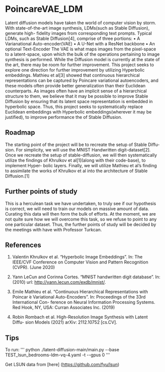 # **PoincareVAE_LDM**

Latent diffusion models have taken the world of computer vision by storm. With
state-of-the-art image synthesis, LDMs(such as Stable Diffusion), generate high-
fidelity images from corresponding text prompts. Typical LDMs, such as Stable
Diffusion[4], comprise of three portions:
• A Varianational Auto-encoder(VAE)
• A U-Net with a ResNet backbone
• An optional Text-Encoder
The VAE is what maps images from the pixel-space to a latent-space, upon
which the bulk of the operations pertaining to image synthesis is performed.
While the Diffusion model is currently at the state of the art, there may be room
for further improvement. This project seeks to explore one direction for further
improvement by utilizing Hyperbolic embeddings. Mathieu et al[3] showed that
continuous hierarchical representations can be captured by Poincare variational
autoencoders, and these models often provide better generalization than their
Euclidean counterparts. As images often have an implicit sense of a hierarchical
structure to them, we believe that it may be possible to improve Stable Diffusion
by ensuring that its latent space representation is embedded in hyperbolic space.
Thus, this project seeks to systematically replace Euclidean embeddings with
Hyperbolic embeddings(wherever it may be justified), to improve performance
the of Stable Diffusion.


## **Roadmap**

The starting point of the project will be to recreate the setup of Stable Diffu-
sion. For simplicity, we will use the MNIST Handwritten digit-dataset[2]. Once
we recreate the setup of stable-diffusion, we will then systematically utilize the
findings of Khrulkov et al[1](along with their code-base), to implement Hyper-
bolic layers. Finally, we will utilize Mathieu et al’s finding to assimilate the
works of Khrulkov et al into the architecture of Stable Diffusion.[1]


## **Further points of study**

This is a herculean task we have undertaken, to truly see if our hypothesis is
correct, we will need to train our models on massive amount of data. Curating
this data will then form the bulk of efforts. At the moment, we are not quite
sure how we will overcome this task, so we refuse to point to any one particular
dataset. Thus, the further points of study will be decided by the meetings with
have with Professor Turkcan.


## **References**

1. Valentin Khrulkov et al. “Hyperbolic Image Embeddings”. In: The IEEE/CVF
Conference on Computer Vision and Pattern Recognition (CVPR). (June 2020)

2. Yann LeCun and Corinna Cortes. “MNIST handwritten digit database”.
In: (2010) url: http://yann.lecun.com/exdb/mnist/.

3. Emile Mathieu et al. “Continuous Hierarchical Representations with Poincar ́e
Variational Auto-Encoders”. In: Proceedings of the 33rd International Con-
ference on Neural Information Processing Systems. Red Hook, NY, USA:
Curran Associates Inc. (2019)

4. Robin Rombach et al. High-Resolution Image Synthesis with Latent Diffu-
sion Models (2021) arXiv: 2112.10752 [cs.CV].


## Tips

To run: 
'''
python ./latent-diffusion-main/main.py --base TEST_lsun_bedrooms-ldm-vq-4.yaml -t --gpus 0
'''

Get LSUN data from [here] (https://github.com/fyu/lsun)
